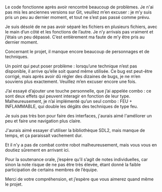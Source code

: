 Le code fonctionne après avoir rencontré beaucoup de problèmes. Je n'ai pas mis les anciennes versions sur Git, veuillez m’en excuser : je m’y suis pris un peu au dernier moment, et tout ne s’est pas passé comme prévu.

Je suis désolé de ne pas avoir séparé les fichiers en plusieurs fichiers, avec le main d’un côté et les fonctions de l’autre. Je n’y arrivais pas vraiment et j’étais un peu dépassé. C’est entièrement ma faute de m’y être pris au dernier moment.

Concernant le projet, il manque encore beaucoup de personnages et de techniques.

Un point qui peut poser problème : lorsqu’une technique n’est pas disponible, il arrive qu’elle soit quand même utilisée. Ce bug est peut-être corrigé, mais après avoir dû régler des dizaines de bugs, je ne m’en souviens plus exactement. Veuillez m’en excuser encore une fois.

J’ai essayé d’ajouter une touche personnelle, que j’ai appelée combo : ce sont deux effets qui peuvent interagir en fonction de leur type. Malheureusement, je n’ai implémenté qu’un seul combo : FEU + INFLAMMABLE, qui double les dégâts des techniques de type feu.

Je suis pas très bon pour faire des interfaces, j'aurais aimé l'améliorer un peu et faire une navigation plus claire.

J'aurais aimé essayer d'utiliser la bibliothèque SDL2, mais manque de temps, et ça paraissait vachement dur.

Et il n'y a pas de combat contre robot malheureusement, mais vous vous en doutiez sûrement en arrivant ici.

Pour la soutenance orale, j’espère qu’il s’agit de notes individuelles, car sinon la note risque de ne pas être très élevée, étant donné la faible participation de certains membres de l’équipe.

Merci de votre compréhension, et j’espère que vous aimerez quand même le projet.
